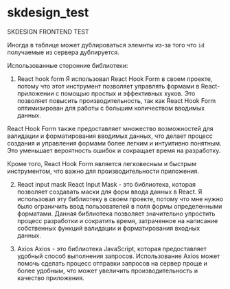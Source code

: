 # skdesign_test
SKDESIGN FRONTEND TEST

Иногда в таблице может дублироваться элемнты из-за того что `id` получаемые из сервера дублируется.

Использованные сторонние библиотеки:
1. React hook form
Я использовал React Hook Form в своем проекте, потому что этот инструмент позволяет управлять формами в React-приложении с помощью простых и эффективных хуков. Это позволяет повысить производительность, так как React Hook Form оптимизирован для работы с большим количеством вводимых данных.

React Hook Form также предоставляет множество возможностей для валидации и форматирования вводимых данных, что делает процесс создания и управления формами более легким и интуитивно понятным. Это уменьшает вероятность ошибок и сокращает время на разработку.

Кроме того, React Hook Form является легковесным и быстрым инструментом, что важно для производительности приложения.

2. React input mask
React Input Mask - это библиотека, которая позволяет создавать маски для форм ввода данных в React. Я использовал эту библиотеку в своем проекте, потому что мне нужно было ограничить ввод пользователей в поля формы определенными форматами. Данная библиотека позволяет значительно упростить процесс разработки и сократить время, затраченное на написание собственных функций валидации и форматирования входных данных.

3. Axios
Axios - это библиотека JavaScript, которая предоставляет удобный способ выполнения запросов. Использование Axios может помочь сделать процесс отправки запросов на сервер проще и более удобным, что может увеличить производительность и качество приложения.
